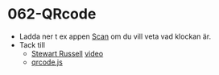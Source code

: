 # 062-QRcode

* Ladda ner t ex appen [Scan](https://www.scan.me) om du vill veta vad klockan är.
* Tack till
  * [Stewart Russell](http://scruss.com/blog/2013/01/25/qrclock-the-demo-reel) [video](https://www.youtube.com/watch?v=PyvJUN5JRkM)
  * [qrcode.js](https://github.com/davidshimjs/qrcodejs)
